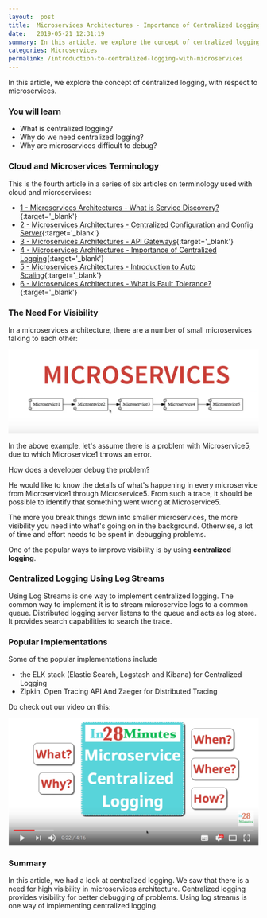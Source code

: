 ```yaml
---
layout:  post
title:  Microservices Architectures - Importance of Centralized Logging
date:   2019-05-21 12:31:19
summary: In this article, we explore the concept of centralized logging, in the context of microservices. 
categories: Microservices
permalink: /introduction-to-centralized-logging-with-microservices
---
```


In this article, we explore the concept of centralized logging, with respect to microservices.

### You will learn
- What is centralized logging?
- Why do we need centralized logging?
- Why are microservices difficult to debug?

### Cloud and Microservices Terminology

This is the fourth article in a series of six articles on terminology used with cloud and microservices:
- [1 - Microservices Architectures - What is Service Discovery?](/service-discovery-in-microservices){:target='_blank'}
- [2 - Microservices Architectures - Centralized Configuration and Config Server](/introduction-to-centralized-configuration-with-spring-cloud-config-server){:target='_blank'}
- [3 - Microservices Architectures - API Gateways](/introduction-to-api-gateways-with-microservices){:target='_blank'}
- [4 - Microservices Architectures - Importance of Centralized Logging](/introduction-to-centralized-logging-with-microservices){:target='_blank'}
- [5 - Microservices Architectures - Introduction to Auto Scaling](/introduction-to-auto-scaling-or-dynamic-scaling-in-cloud){:target='_blank'}
- [6 - Microservices Architectures - What is Fault Tolerance?](/fault-tolerance-in-microservices){:target='_blank'}


### The Need For Visibility

In a microservices architecture, there are a number of small microservices talking to each other:

![image info](/images/Capture-057-02.png)

In the above example, let's assume there is a problem with Microservice5, due to which Microservice1 throws an error. 

How does a developer debug the problem?

He would like to know the details of what's happening in every microservice from Microservice1 through Microservice5. From such a trace, it should be possible to identify that something went wrong at Microservice5.

The more you break things down into smaller microservices, the more visibility you need into what's going on in the background. Otherwise, a lot of time and effort needs to be spent in debugging problems. 

One of the popular ways to improve visibility is by using **centralized logging**. 

### Centralized Logging Using Log Streams

Using Log Streams is one way to implement centralized logging. The common way to implement it is to stream microservice logs to a common queue. Distributed logging server listens to the queue and acts as log store. It provides search capabilities to search the trace.

### Popular Implementations

Some of the popular implementations include 
- the ELK stack (Elastic Search, Logstash and Kibana) for Centralized Logging
- Zipkin, Open Tracing API And Zaeger for Distributed Tracing

Do check out our video on this:

[![image info](/images/Capture-057-01.png)](https://www.youtube.com/watch?v=rxTNUw0wp-U)

### Summary

In this article, we had a look at centralized logging. We saw that there is a need for high visibility in microservices architecture. Centralized logging provides visibility for better debugging of problems. Using log streams is one way of implementing centralized logging.